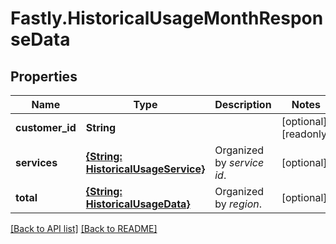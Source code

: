 # Fastly.HistoricalUsageMonthResponseData

## Properties

Name | Type | Description | Notes
------------ | ------------- | ------------- | -------------
**customer_id** | **String** |  | [optional] [readonly] 
**services** | [**{String: HistoricalUsageService}**](HistoricalUsageService.md) | Organized by *service id*. | [optional] 
**total** | [**{String: HistoricalUsageData}**](HistoricalUsageData.md) | Organized by *region*. | [optional] 


[[Back to API list]](../../README.md#endpoints) [[Back to README]](../../README.md)
